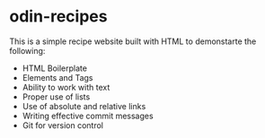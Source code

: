 # odin-recipes

This is a simple recipe website built with HTML to demonstarte the following:
- HTML Boilerplate
- Elements and Tags
- Ability to work with text
- Proper use of lists
- Use of absolute and relative links
- Writing effective commit messages
- Git for version control
